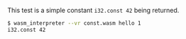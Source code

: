 This test is a simple constant `i32.const 42` being returned.

```sh
$ wasm_interpreter --vr const.wasm hello 1
i32.const 42
```
